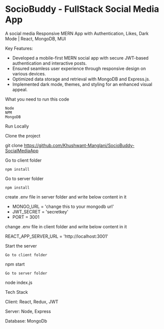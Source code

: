 
# SocioBuddy - FullStack Social Media App

A social media Responsive MERN App with Authentication, Likes, Dark Mode | React, MongoDB, MUI

Key Features:
- Developed a mobile-first MERN social app with secure JWT-based authentication and interactive posts.
- Ensured seamless user experience through responsive design on various devices.
- Optimized data storage and retrieval with MongoDB and Express.js.
- Implemented dark mode, themes, and styling for an enhanced visual appeal.

What you need to run this code

    Node
    NPM
    MongoDB

Run Locally

Clone the project

  git clone https://github.com/Khushwant-Manglani/SocioBuddy-SocialMediaApp

Go to client folder

    npm install

Go to server folder

    npm install

create .env file in server folder and write below content in it

- MONGO_URL = 'change this to your mongodb url'
- JWT_SECRET = 'secretkey'
- PORT = 3001

change .env file in client folder and write below content in it

REACT_APP_SERVER_URL = 'http://localhost:3001'

Start the server

    Go to client folder

  npm start

    Go to server folder

  node index.js

Tech Stack

Client: React, Redux, JWT

Server: Node, Express

Database: MongoDb
